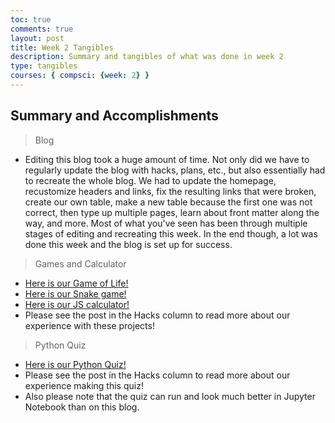 ```yaml
---
toc: true
comments: true
layout: post
title: Week 2 Tangibles
description: Summary and tangibles of what was done in week 2
type: tangibles
courses: { compsci: {week: 2} }
---
```


## Summary and Accomplishments
> Blog
- Editing this blog took a huge amount of time. Not only did we have to regularly update the blog with hacks, plans, etc., but also essentially had to recreate the whole blog. We had to update the homepage, recustomize headers and links, fix the resulting links that were broken, create our own table, make a new table because the first one was not correct, then type up multiple pages, learn about front matter along the way, and more. Most of what you've seen has been through multiple stages of editing and recreating this week. In the end though, a lot was done this week and the blog is set up for success.

> Games and Calculator
- <a href="{{site.baseurl}}/frontend/life" target="_blank">Here is our Game of Life!</a>
- <a href="{{site.baseurl}}/frontend/snake" target="_blank">Here is our Snake game!</a>
- <a href="{{site.baseurl}}/techtalk/home_style" target="_blank">Here is our JS calculator!</a>
- Please see the post in the Hacks column to read more about our experience with these projects!

> Python Quiz
- <a href="{{site.baseurl}}/quiz" target="_blank">Here is our Python Quiz!</a>
- Please see the post in the Hacks column to read more about our experience making this quiz!
- Also please note that the quiz can run and look much better in Jupyter Notebook than on this blog.